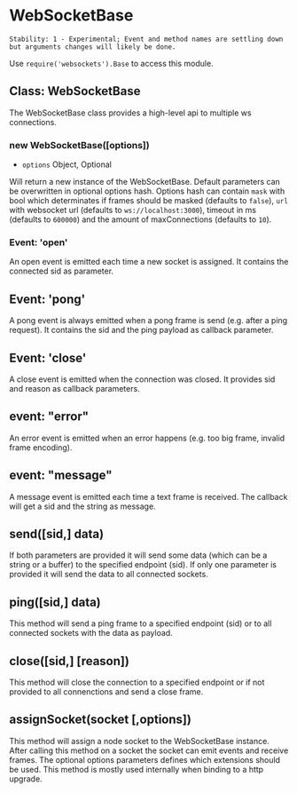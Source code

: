 # WebSocketBase

    Stability: 1 - Experimental; Event and method names are settling down
    but arguments changes will likely be done.
    
Use `require('websockets').Base` to access this module.

## Class: WebSocketBase

The WebSocketBase class provides a high-level api to multiple ws connections.

### new WebSocketBase([options])

* `options` Object, Optional

Will return a new instance of the WebSocketBase.
Default parameters can be overwritten in optional options hash.
Options hash can contain `mask` with bool which determinates if frames should be 
masked (defaults to `false`), `url` with websocket url (defaults to `ws://localhost:3000`),
timeout in ms (defaults to `600000`) and the amount of maxConnections (defaults to `10`).

### Event: 'open'

An open event is emitted each time a new socket is assigned.
It contains the connected sid as parameter.

## Event: 'pong'

A pong event is always emitted when a pong frame is send (e.g. after a ping request).
It contains the sid and the ping payload as callback parameter.

## Event: 'close'

A close event is emitted when the connection was closed.
It provides sid and reason as callback parameters.

## event: "error"
An error event is emitted when an error happens (e.g. too big frame, invalid frame encoding).

## event: "message"
A message event is emitted each time a text frame is received.
The callback will get a sid and the string as message.

## send([sid,] data)
If both parameters are provided it will send some data (which can be a string or a buffer) to the specified endpoint (sid).
If only one parameter is provided it will send the data to all connected sockets.

## ping([sid,] data)
This method will send a ping frame to a specified endpoint (sid) or to all connected sockets with the data as payload.

## close([sid,] [reason])
This method will close the connection to a specified endpoint or if not provided to all connenctions and send a close frame.

## assignSocket(socket [,options])
This method will assign a node socket to the WebSocketBase instance.
After calling this method on a socket the socket can emit events and receive frames.
The optional options parameters defines which extensions should be used.
This method is mostly used internally when binding to a http upgrade.
